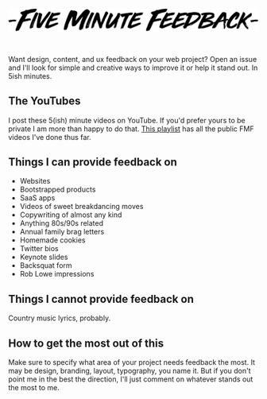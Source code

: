<p align="center"><img src="https://github.com/jackmcdade/five-minute-feedback/raw/master/logo.png" width="600" alt="Five Minute Feedback" /></p>
<br>

Want design, content, and ux feedback on your web project? Open an issue and I'll look for simple and creative ways to improve it or help it stand out. In 5ish minutes.


## The YouTubes

I post these 5(ish) minute videos on YouTube. If you'd prefer yours to be private I am more than happy to do that. [This playlist](https://www.youtube.com/playlist?list=PLtD0K2KQF24tYn_TCbLPFCE9JneBWSAQM) has all the public FMF videos I've done thus far.


## Things I can provide feedback on

- Websites
- Bootstrapped products
- SaaS apps
- Videos of sweet breakdancing moves
- Copywriting of almost any kind
- Anything 80s/90s related
- Annual family brag letters
- Homemade cookies
- Twitter bios
- Keynote slides
- Backsquat form
- Rob Lowe impressions

## Things I cannot provide feedback on

Country music lyrics, probably.

## How to get the most out of this

Make sure to specify what area of your project needs feedback the most. It may be design, branding, layout, typography, you name it. But if you don't point me in the best the direction, I'll just comment on whatever stands out the most to me. 
